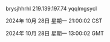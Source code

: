 brysjhhrhl 219.139.197.74 yqqlmgsycl

2024年 10月 28日 星期一 21:00:02 CST

2024年 10月 28日 星期一 13:00:02 GMT
